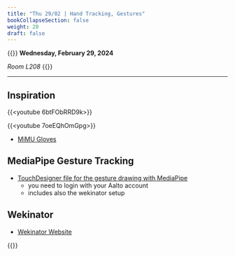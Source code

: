 ```yaml
---
title: "Thu 29/02 | Hand Tracking, Gestures"
bookCollapseSection: false
weight: 20
draft: false 
---
```


{{<hint info>}}
**Wednesday, February 29, 2024**

*Room L208*
{{</hint>}}

---

## Inspiration

{{<youtube 6btFObRRD9k>}}

{{<youtube 7oeEQhOmGpg>}}

- [MiMU Gloves](https://www.mimugloves.com/)

## MediaPipe Gesture Tracking

- [TouchDesigner file for the gesture drawing with MediaPipe](https://aaltofi-my.sharepoint.com/:f:/g/personal/matti_niinimaki_aalto_fi/EqhsTswBH_hNsIor7REDiMwBY8PVyfBek9bp_CKD0_QgrQ?e=QCWq9Y)  
  - you need to login with your Aalto account
  - includes also the wekinator setup

## Wekinator

- [Wekinator Website](http://www.wekinator.org/)

{{<youtube dPV-gCqy9j4>}}